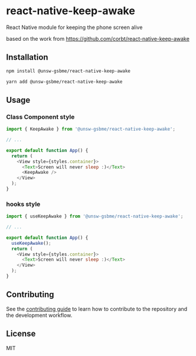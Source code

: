 # react-native-keep-awake

React Native module for keeping the phone screen alive

based on the work from
https://github.com/corbt/react-native-keep-awake

## Installation

```sh
npm install @unsw-gsbme/react-native-keep-awake
```

```sh
yarn add @unsw-gsbme/react-native-keep-awake
```

## Usage

### Class Component style

```js
import { KeepAwake } from '@unsw-gsbme/react-native-keep-awake';

// ...

export default function App() {
  return (
    <View style={styles.container}>
      <Text>Screen will never sleep :)</Text>
      <KeepAwake />
    </View>
  );
}
```

### hooks style

```js
import { useKeepAwake } from '@unsw-gsbme/react-native-keep-awake';

// ...

export default function App() {
  useKeepAwake();
  return (
    <View style={styles.container}>
      <Text>Screen will never sleep :)</Text>
    </View>
  );
}
```

## Contributing

See the [contributing guide](CONTRIBUTING.md) to learn how to contribute to the repository and the development workflow.

## License

MIT
